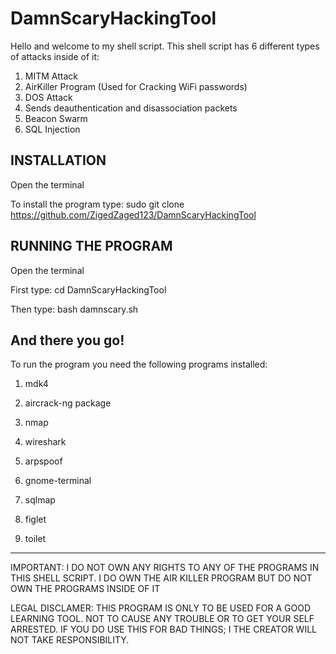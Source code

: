 # DamnScaryHackingTool

Hello and welcome to my shell script.
This shell script has 6 different types of attacks inside of it:

1. MITM Attack
2. AirKiller Program (Used for Cracking WiFi passwords)
3. DOS Attack
4. Sends deauthentication and disassociation packets
5. Beacon Swarm
6. SQL Injection

INSTALLATION
-------------------------------------------
Open the terminal

To install the program type: sudo git clone https://github.com/ZigedZaged123/DamnScaryHackingTool

RUNNING THE PROGRAM
-------------------------------------------

Open the terminal

First type: cd DamnScaryHackingTool

Then type: bash damnscary.sh

And there you go!
------------------------------------------

To run the program you need the following programs installed:

1. mdk4

2. aircrack-ng package

3. nmap

4. wireshark

5. arpspoof

6. gnome-terminal

7. sqlmap

8. figlet

9. toilet
------------------------------------------

IMPORTANT: I DO NOT OWN ANY RIGHTS TO ANY OF THE PROGRAMS IN THIS SHELL SCRIPT. I DO OWN THE AIR KILLER PROGRAM BUT DO NOT OWN THE PROGRAMS INSIDE OF IT

LEGAL DISCLAMER: THIS PROGRAM IS ONLY TO BE USED FOR A GOOD LEARNING TOOL. NOT TO CAUSE ANY TROUBLE OR TO GET YOUR SELF ARRESTED. IF YOU DO USE THIS FOR BAD THINGS; I THE CREATOR WILL NOT TAKE RESPONSIBILITY.
